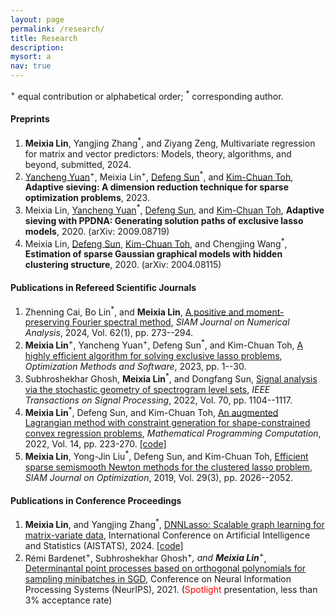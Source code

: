 ```yaml
---
layout: page
permalink: /research/
title: Research
description: 
mysort: a
nav: true
---
```


<sup>+</sup> equal contribution or alphabetical order; <sup>*</sup> corresponding author.

<h4>Preprints</h4>

1. <strong>Meixia Lin</strong>, Yangjing Zhang<sup>*</sup>, and Ziyang Zeng, Multivariate regression for matrix and vector predictors: Models, theory, algorithms, and beyond, submitted, 2024.
2. <a href="https://sites.google.com/site/yuanyanchengpaul/home" style="text-decoration: underline;"> Yancheng Yuan</a><sup>+</sup>, Meixia Lin<sup>+</sup>, <a href="https://www.polyu.edu.hk/ama/profile/dfsun/" style="text-decoration: underline;"> Defeng Sun</a><sup>*</sup>, and <a href="https://blog.nus.edu.sg/mattohkc/" style="text-decoration: underline;"> Kim-Chuan Toh</a>, <strong>Adaptive sieving: A dimension reduction technique for sparse optimization problems</strong>, 2023.
3. Meixia Lin, <a href="https://sites.google.com/site/yuanyanchengpaul/home" style="text-decoration: underline;"> Yancheng Yuan</a><sup>*</sup>, <a href="https://www.polyu.edu.hk/ama/profile/dfsun/" style="text-decoration: underline;"> Defeng Sun</a>, and <a href="https://blog.nus.edu.sg/mattohkc/" style="text-decoration: underline;"> Kim-Chuan Toh</a>, <strong>Adaptive sieving with PPDNA: Generating solution paths of exclusive lasso models</strong>, 2020. (arXiv: 2009.08719)
4. Meixia Lin, <a href="https://www.polyu.edu.hk/ama/profile/dfsun/" style="text-decoration: underline;"> Defeng Sun</a>, <a href="https://blog.nus.edu.sg/mattohkc/" style="text-decoration: underline;"> Kim-Chuan Toh</a>, and Chengjing Wang<sup>*</sup>, <strong>Estimation of sparse Gaussian graphical models with hidden clustering structure</strong>, 2020. (arXiv: 2004.08115)


<h4>Publications in Refereed Scientific Journals</h4>

1. Zhenning Cai, Bo Lin<sup>*</sup>, and <strong>Meixia Lin</strong>, <a href="https://epubs.siam.org/doi/10.1137/23M1563918" style="text-decoration: underline;"> A positive and moment-preserving Fourier spectral method</a>, _SIAM Journal on Numerical Analysis_, 2024, Vol. 62(1), pp. 273--294.
2. <strong>Meixia Lin</strong><sup>+</sup>, Yancheng Yuan<sup>+</sup>, Defeng Sun<sup>*</sup>, and Kim-Chuan Toh, <a href="https://www.tandfonline.com/doi/full/10.1080/10556788.2023.2253356" style="text-decoration: underline;"> A highly efficient algorithm for solving exclusive lasso problems</a>, _Optimization Methods and Software_, 2023, pp. 1--30.
3. Subhroshekhar Ghosh, <strong>Meixia Lin</strong><sup>*</sup>, and Dongfang Sun, <a href="https://ieeexplore.ieee.org/document/9720125" style="text-decoration: underline;"> Signal analysis via the stochastic geometry of spectrogram level sets</a>, _IEEE Transactions on Signal Processing_, 2022, Vol. 70, pp. 1104--1117.
4. <strong>Meixia Lin</strong><sup>*</sup>, Defeng Sun, and Kim-Chuan Toh, <a href="https://link.springer.com/article/10.1007/s12532-021-00210-0" style="text-decoration: underline;"> An augmented Lagrangian method with constraint generation for shape-constrained convex regression problems</a>, _Mathematical Programming Computation_, 2022, Vol. 14, pp. 223-270. <a href="https://doi.org/10.5281/zenodo.5543733" style="text-decoration: underline;">[code]</a>
5. <strong>Meixia Lin</strong>, Yong-Jin Liu<sup>*</sup>, Defeng Sun, and Kim-Chuan Toh, <a href="https://epubs.siam.org/doi/abs/10.1137/18M1207752" style="text-decoration: underline;"> Efficient sparse semismooth Newton methods for the clustered lasso problem</a>, _SIAM Journal on Optimization_, 2019, Vol. 29(3), pp. 2026--2052.




<h4>Publications in Conference Proceedings</h4>

1. <strong>Meixia Lin</strong>, and Yangjing Zhang<sup>*</sup>, <a href="https://proceedings.mlr.press/v238/lin24b.html" style="text-decoration: underline;"> DNNLasso: Scalable graph learning for matrix-variate data</a>, International Conference on Artificial Intelligence and Statistics (AISTATS), 2024. <a href="https://github.com/YangjingZhang/DNNLasso" style="text-decoration: underline;">[code]</a>
2. Rémi Bardenet<sup>+</sup>, Subhroshekhar Ghosh<sup>+*</sup>, and <strong>Meixia Lin</strong><sup>+*</sup>, <a href="https://dl.acm.org/doi/10.5555/3540261.3541502" style="text-decoration: underline;"> Determinantal point processes based on orthogonal polynomials for sampling minibatches in SGD</a>, Conference on Neural Information Processing Systems (NeurIPS), 2021. (<span style="color:red">Spotlight</span> presentation, less than 3% acceptance rate)
   


